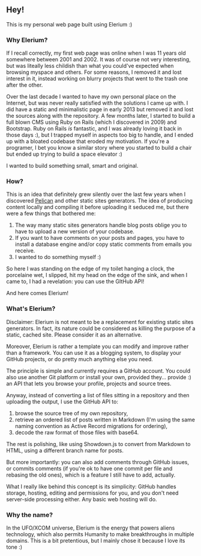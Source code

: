 ## Hey!
This is my personal web page built using Elerium :)


### Why Elerium?
If I recall correctly, my first web page was online when I was 11 years old somewhere between 2001 and 2002. It was of course not very interesting, but was liteally less childish than what you could've expected when browsing myspace and others. For some reasons, I removed it and lost interest in it, instead working on blurry projects that went to the trash one after the other.

Over the last decade I wanted to have my own personal place on the Internet, but was never really satisfied with the solutions I came up with. I did have a static and minimalistic page in early 2013 but removed it and lost the sources along with the repository. A few months later, I started to build a full blown CMS using Ruby on Rails (which I discovered in 2009) and Bootstrap. Ruby on Rails *is* fantastic, and I was already loving it back in those days :), but I trapped myself in aspects too big to handle, and I ended up with a bloated codebase that eroded my motivation. If you're a programer, I bet you know a similar story where you started to build a chair but ended up trying to build a space elevator :)

I wanted to build something small, smart and original.


### How?
This is an idea that definitely grew silently over the last few years when I discovered [Pelican](https://github.com/getpelican/pelican) and other static sites generators. The idea of producing content locally and compiling it before uploading it seduced me, but there were a few things that bothered me:

1. The way many static sites generators handle blog posts oblige you to have to upload a new version of your codebase.
2. If you want to have comments on your posts and pages, you have to install a database engine and/or copy static comments from emails you receive.
3. I wanted to do something myself :)

So here I was standing on the edge of my toilet hanging a clock, the porcelaine wet, I slipped, hit my head on the edge of the sink, and when I came to, I had a revelation: you can use the GItHub API!

And here comes Elerium!


### What's Elerium?
Disclaimer: Elerium is not meant to be a replacement for existing static sites generators. In fact, its nature could be considered as killing the purpose of a static, cached site. Please consider it as an alternative.

Moreover, Elerium is rather a template you can modify and improve rather than a framework. You can use it as a blogging system, to display your GitHub projects, or do pretty much anything else you need.

The principle is simple and currently requires a GitHub account. You could also use another Git platform or install your own, provided they... provide :) an API that lets you browse your profile, projects and source trees.

Anyway, instead of converting a list of files sitting in a repository and then uploading the output, I use the GitHub API to:

1. browse the source tree of my own repository,
2. retrieve an ordered list of posts written in Markdown (I'm using the same naming convention as Active Record migrations for ordering),
3. decode the raw format of those files with base64.

The rest is polishing, like using Showdown.js to convert from Markdown to HTML, using a different branch name for posts.

But more importantly: you can also add comments through GitHub issues, or commits comments (if you're ok to have one commit per file and rebasing the old ones), which is a feature I still have to add, actually.

What I really like behind this concept is its simplicity: GitHub handles storage, hosting, editing and permissions for you, and you don't need server-side processing either. Any basic web hosting will do.


### Why the name?
In the UFO/XCOM universe, Elerium is the energy that powers aliens technology, which also permits Humanity to make breakthroughs in multiple domains. This is a bit pretentious, but I mainly chose it because I love its tone :)

